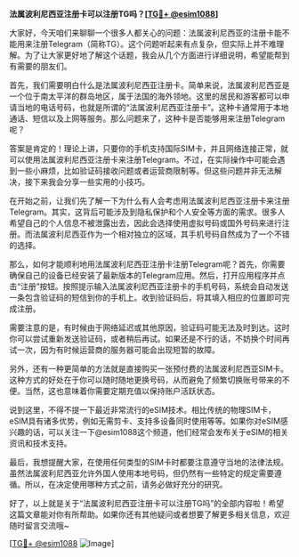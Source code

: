 **法属波利尼西亚注册卡可以注册TG吗？[[TG💪+ @esim1088](https://t.me/s/esim1088)]**

大家好，今天咱们来聊聊一个很多人都关心的问题：法属波利尼西亚的注册卡能不能用来注册Telegram（简称TG）。这个问题听起来有点复杂，但实际上并不难理解。为了让大家更好地了解这个话题，我会从几个方面进行详细说明，希望能帮到有需要的朋友们。

首先，我们需要明白什么是法属波利尼西亚注册卡。简单来说，法属波利尼西亚是一个位于南太平洋的群岛地区，属于法国的海外领地。这里的居民和游客都可以申请当地的电话号码，也就是所谓的“法属波利尼西亚注册卡”。这种卡通常用于本地通话、短信以及上网等服务。那么问题来了，这种卡是否能够用来注册Telegram呢？

答案是肯定的！理论上讲，只要你的手机支持国际SIM卡，并且网络连接正常，就可以使用法属波利尼西亚注册卡来注册Telegram。不过，在实际操作中可能会遇到一些小麻烦，比如验证码接收问题或者运营商限制等。但这些问题并非无法解决，接下来我会分享一些实用的小技巧。

在开始之前，让我们先了解一下为什么有人会考虑用法属波利尼西亚注册卡来注册Telegram。其实，这背后可能涉及到隐私保护和个人安全等方面的需求。很多人希望自己的个人信息不被泄露出去，因此会选择使用虚拟号码或国外号码来进行注册。而法属波利尼西亚作为一个相对独立的区域，其手机号码自然成为了一个不错的选择。

那么，如何才能顺利地用法属波利尼西亚注册卡注册Telegram呢？首先，你需要确保自己的设备已经安装了最新版本的Telegram应用。然后，打开应用程序并点击“注册”按钮。按照提示输入法属波利尼西亚注册卡的手机号码，系统会自动发送一条包含验证码的短信到你的手机上。收到验证码后，将其填入相应的位置即可完成注册。

需要注意的是，有时候由于网络延迟或其他原因，验证码可能无法及时到达。这时你可以尝试重新发送验证码，或者稍后再试。如果还是不行的话，不妨换个时间再试一次，因为有时候运营商的服务器可能会出现短暂的故障。

另外，还有一种更简单的方法就是直接购买一张预付费的法属波利尼西亚SIM卡。这种方式的好处在于你可以随时随地更换号码，从而避免了频繁切换账号带来的不便。当然，这也意味着你需要定期充值以保持账户活跃状态。

说到这里，不得不提一下最近非常流行的eSIM技术。相比传统的物理SIM卡，eSIM具有诸多优势，例如无需剪卡、支持多设备同时使用等等。如果你对eSIM感兴趣的话，可以关注一下@esim1088这个频道，他们经常会发布关于eSIM的相关资讯和技术支持。

最后，我想提醒大家，在使用任何类型的SIM卡时都要注意遵守当地的法律法规。虽然法属波利尼西亚允许外国人使用本地号码，但仍然有一些特定的规定需要遵循。所以，在决定使用哪种方式之前，请务必做好充分的研究。

好了，以上就是关于“法属波利尼西亚注册卡可以注册TG吗”的全部内容啦！希望这篇文章能对你有所帮助。如果你还有其他疑问或者想要了解更多相关信息，欢迎随时留言交流哦~

[[TG💪+ @esim1088](https://t.me/s/esim1088) ![Image](https://i.postimg.cc/4NQfJmqS/Snipaste-2025-05-13-00-14-12.png)]